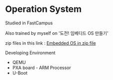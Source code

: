 # Operation System

Studied in FastCampus

Also trained by myself on '도전! 임베디드 OS 만들기'

zip files in this link : [Embedded OS in zip file](https://koreaoffice-my.sharepoint.com/:u:/g/personal/jshackist_korea_edu/EUJxxkYyqptEgt7_BBqYVAwBbWgT0sOg2laDJlYSZzHWog?e=YkCXfc)

Developing Environment
* QEMU
* PXA board - ARM Processor
* U-Boot